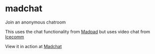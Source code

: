 madchat
===========

Join an anonymous chatroom

This uses the chat functionality from [Madpad](https://github.com/sifxtreme/madpad-sockets) but uses video chat from [Icecomm](http://icecomm.io)

View it in action at [Madchat](http://video.madpad.me)
